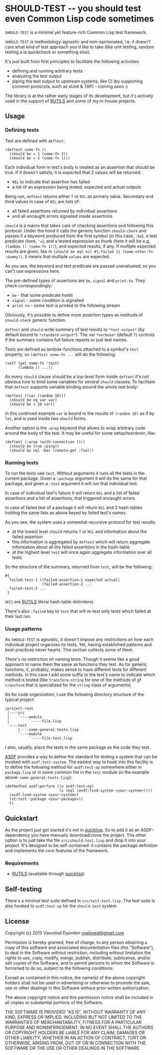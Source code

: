 # SHOULD-TEST -- you should test even Common Lisp code sometimes

`SHOULD-TEST` is a minimal yet feature-rich Common Lisp test framework.

`SHOULD-TEST` is methodology-agnostic and non-opinionated,
i.e. it doesn't care what kind of test approach you'd like to take
(like unit testing, random testing a la quickcheck or something else).


It's just built from first principles to facilitate the following activities:

- defining and running arbitrary tests
- analyzing the test output
- piping the test output to upstream systems, like CI
  (by supporting common protocols, such as xUnit & TAP) - coming soon :)

The library is at the rather early stages of its development,
but it's actively used in the support of [RUTILS][rutils] and some
of my in-house projects.

## Usage

### Defining tests

Test are defined with `deftest`:

    (deftest some-fn ()
      (should be = 1 (some-fn 2))
      (should be = 2 (some-fn 1)))

Each individual form in test's body is treated as an assertion
that should be true. If it doesn't satisfy, it is expected
that 2 values will be returned:

- `NIL` to indicate that assertion has failed
- a list of an expression being tested, expected and actual outputs

Being run, `deftest` returns either `T` or `NIL` as primary value.
Secondary and third values in case of `NIL` are lists of:

- all failed assertions returned by individual assertions
- and all uncaught errors signalled inside assertions

`should` is a macro that takes care of checking assertions and following
this protocol. Under the hood it calls the generic function `should-check`
and passes it a keyword produced from the first symbol (in this case, `:be`),
a test predicate (here, `'=`), and a tested expression as thunk
(here it will be e.g. `(lambda () (some-fn 1))`), and expected results, if any.
If multiple expected results are given, like in
`(should be eql nil #{:failed 1} (some-other-fn :dummy))`,
it means that multiple `values` are expected.

As you see, the keyword and test predicate are passed unevaluated,
so you can't use expressions here.

The pre-defined types of assertions are `be`, `signal` and `print-to`.
They check correspondingly:

- `be` - that some predicate holds
- `signal` - some condition is signalled
- `print-to` - some text is printed to the following stream

Obviously, it's possible to define more assertion types
as methods of `should-check` generic function.

`deftest` and `should` write summary of test results to `*test-output*`
(by default bound to `*standard-output*`).
The var `*verbose*` (default `T`) controls if the summary contains
full failure reports or just test names.

Tests are defined as lambda-functions attached to a symbol's `test` property,
so `(deftest some-fn ...` will do the following:

    (setf (get some-fn 'test)
          (lambda () ...))

As every `should` clause should be a top-level form inside `deftest` it's
not obvious how to bind some variables for several `should` clauses.
To facilitate that `deftest` supports variable binding around the whole test body:

    (deftest ((var (random 10)))
      (should be eq var var)
      (should be < 10 var))

In this contrived example `var` is bound to the results of `(random 10)` as if by `let`,
and is used inside two `should` forms.

Another option is the `:wrap` keyword that allows to wrap arbitrary
code around the body of the test. It may be useful for some setup/teardown, like:

    (deftest (:wrap (with-connection ()))
      (should be true (ping))
      (should be eql :bar (remote-get :foo)))


### Running tests

To run the tests use `test`. Without arguments it runs all the tests
in the current package. Given a `:package` argument it will do the same
for that package, and given a `:test` argument it will run that individual test.

In case of individual test's failure it will return `NIL`
and a list of failed assertions and a list of assertions,
that triggered uncaught errors.

In case of failed test of a package it will return `NIL`
and 2 hash-tables holding the same lists as above keyed by failed test's names.

As you see, the system uses a somewhat recursive protocol for test results:

- at the lowest level `should` returns `T` or `NIL`
  and information about the failed assertion
- this information is aggregated by `deftest` which will return
  aggregate information about all the failed assertions in the hash-table
- at the highest level `test` will once again aggregate information
  over all tests

So the structure of the summary, returned from `test`, will be the following:

    #{
      failed-test-1 ((failed-assertion-1 expected actual)
                     (failed-assertion-2 ...
      failed-test-2 ...
     }

(`#{}` are [RUTILS][rutils] literal hash-table delimiters)

There's also `:failed` key to `test` that will re-test only tests
which failed at their last run.

### Usage patterns

As `SHOULD-TEST` is agnostic, it doesn't impose any restrictions on
how each individual project organizes its tests. Yet, having established
patterns and best-practices never hearts. This section collects some of them.

There's no restriction on naming tests. Though it seems like a good approach
to name them the same as functions they test. As for generic functions,
it, probably, makes sense to have different tests for different methods.
In this case I add some suffix to the test's name to indicate which method
is tested (like `transform-string` for one of the methods of gf `transform`
that is specialized for the `string` class of arguments).

As for code organization, I use the following directory structure
of the typical project:


    /project-root
     |----src
     |    `----module
     |         `-----file.lisp
     `----test
          |----some-general-tests.lisp
          `----module
               `-----file-test.lisp

I also, usually, place the tests in the same package as the code they test.

[ASDF][asdf] provides a way to define the standard  for testing a system
that can be invoked with `asdf:test-system`.
The easiest way to hook into this facility is to define the following method
for `asdf:test-op` somewhere either in `package.lisp` or in some common file in
the `test` module (in the example above: `some-general-tests.lisp`):

    (defmethod asdf:perform ((o asdf:test-op)
                             (s (eql (asdf:find-system <your-system>))))
      (asdf:load-system <your-system>)
      (st:test :package <your-package>))
      t)


## Quickstart

As the project just got started it's not in [quicklisp][ql].
So to add it as an ASDF-dependency you have manually download/clone the project.
The other option is to just take the file `src/should-test.lisp`
and drop it into your project. It's designed to be self-contained:
it contains the package definition
and implements the core features of the framework.

### Requirements

- [RUTILS][rutils] (available through [quicklisp][ql])


## Self-testing

There's a minimal test suite defined in `src/self-test.lisp`.
The test suite is also hooked to `asdf:test-op` for the `should-test` system.


## License

 Copyright (c) 2013 Vsevolod Dyomkin <vseloved@gmail.com>

 Permission is hereby granted, free of charge, to any person
 obtaining a copy of this software and associated documentation
 files (the "Software"), to deal in the Software without
 restriction, including without limitation the rights to use,
 copy, modify, merge, publish, distribute, sublicense, and/or sell
 copies of the Software, and to permit persons to whom the
 Software is furnished to do so, subject to the following
 conditions:

 Except as contained in this notice, the name(s) of the above
 copyright holders shall not be used in advertising or otherwise
 to promote the sale, use or other dealings in this Software
 without prior written authorization.

 The above copyright notice and this permission notice shall be
 included in all copies or substantial portions of the Software.

 THE SOFTWARE IS PROVIDED "AS IS", WITHOUT WARRANTY OF ANY KIND,
 EXPRESS OR IMPLIED, INCLUDING BUT NOT LIMITED TO THE WARRANTIES
 OF MERCHANTABILITY, FITNESS FOR A PARTICULAR PURPOSE AND
 NONINFRINGEMENT. IN NO EVENT SHALL THE AUTHORS OR COPYRIGHT
 HOLDERS BE LIABLE FOR ANY CLAIM, DAMAGES OR OTHER LIABILITY,
 WHETHER IN AN ACTION OF CONTRACT, TORT OR OTHERWISE, ARISING
 FROM, OUT OF OR IN CONNECTION WITH THE SOFTWARE OR THE USE OR
 OTHER DEALINGS IN THE SOFTWARE.


  [ql]: http://quicklisp.org
  [asdf]: http://common-lisp.net/project/asdf
  [rutils]: http://github.com/vseloved/rutils
